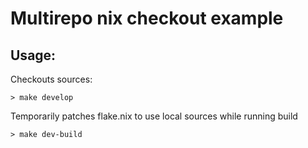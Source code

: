 # Multirepo nix checkout example

## Usage:
  
Checkouts sources:
```
> make develop
```
Temporarily patches flake.nix to
use local sources while running build
```
> make dev-build
```
